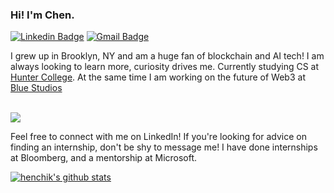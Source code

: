 ### Hi! I'm Chen.

[![Linkedin Badge](https://img.shields.io/badge/-Chen%20Stanilovsky-blue?style=flat-square&logo=Linkedin&logoColor=white)](https://www.linkedin.com/in/chenstanilovsky/) [![Gmail Badge](https://img.shields.io/badge/-chen.stanilovsky@gmail.com-c14438?style=flat-square&logo=Gmail&logoColor=white)](mailto:chen.stanilovsky@gmail.com)
</br>

I grew up in Brooklyn, NY and am a huge fan of blockchain and AI tech! I am always looking to learn more, curiosity drives me. Currently studying CS at [Hunter College](https://hunter.cuny.edu/). At the same time I am working on the future of Web3 at [Blue Studios](https://bluestudios.io/)

</br>
<img src="https://giphy.com/embed/s4jKS7xJVqbsOHy6cd"></img>
</br>

Feel free to connect with me on LinkedIn! If you're looking for advice on finding an internship, don't be shy to message me! I have done internships at Bloomberg, and a mentorship at Microsoft.



[![henchik's github stats](https://github-readme-stats.vercel.app/api?username=chenstanilovsky)](https://github.com/chenstanilovsky)

